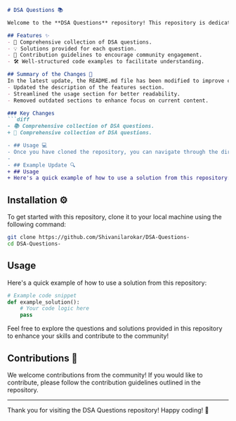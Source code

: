 ```markdown
# DSA Questions 📚

Welcome to the **DSA Questions** repository! This repository is dedicated to providing developers with a wide range of data structures and algorithms questions and their solutions. Whether you are preparing for interviews or enhancing your coding skills, this repository serves as a valuable resource.

## Features ✨
- 📖 Comprehensive collection of DSA questions.
- 💡 Solutions provided for each question.
- 🤝 Contribution guidelines to encourage community engagement.
- 🛠️ Well-structured code examples to facilitate understanding.

## Summary of the Changes 📝
In the latest update, the README.md file has been modified to improve clarity and provide a more streamlined structure. The following changes were made:
- Updated the description of the features section.
- Streamlined the usage section for better readability.
- Removed outdated sections to enhance focus on current content.

### Key Changes
```diff
- 📚 Comprehensive collection of DSA questions.
+ 📖 Comprehensive collection of DSA questions.
```

```diff
- ## Usage 💻
- Once you have cloned the repository, you can navigate through the directory and start exploring the questions and solutions provided. Feel free to enhance your skills by contributing to the repository!
- 
- ## Example Update 🔍
+ ## Usage
+ Here's a quick example of how to use a solution from this repository:
```

## Installation ⚙️
To get started with this repository, clone it to your local machine using the following command:

```bash
git clone https://github.com/Shivanilarokar/DSA-Questions-
cd DSA-Questions-
```

## Usage
Here's a quick example of how to use a solution from this repository:

```python
# Example code snippet
def example_solution():
    # Your code logic here
    pass
```

Feel free to explore the questions and solutions provided in this repository to enhance your skills and contribute to the community!

## Contributions 🤝
We welcome contributions from the community! If you would like to contribute, please follow the contribution guidelines outlined in the repository.

---

Thank you for visiting the DSA Questions repository! Happy coding! 🚀
```